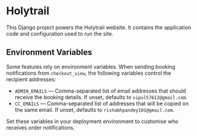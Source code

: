 # Holytrail

This Django project powers the Holytrail website. It contains the application code and configuration used to run the site.

## Environment Variables

Some features rely on environment variables. When sending booking notifications from `checkout_view`, the following variables control the recipient addresses:

- `ADMIN_EMAILS` &mdash; Comma-separated list of email addresses that should receive the booking details. If unset, defaults to `vipul57612@gmail.com`.
- `CC_EMAILS` &mdash; Comma-separated list of addresses that will be copied on the same email. If unset, defaults to `rishabhpandey101@gmail.com`.

Set these variables in your deployment environment to customise who receives order notifications.
